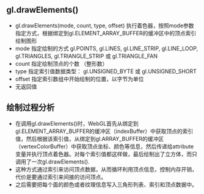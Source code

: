 ## gl.drawElements()
- gl.drawElements(mode, count, type, offset) 执行着色器，按照mode参数指定方式，根据绑定到gl.ELEMENT_ARRAY_BUFFER的缓冲区中的顶点索引绘制图形
- mode  指定绘制的方式 gl.POINTS, gl.LINES, gl.LINE_STRIP, gl.LINE_LOOP, gl.TRIANGLES, gl.TRIANGLE_STRIP 或 gl.TRIANGLE_FAN
- count  指定绘制顶点的个数 （整形数）
- type  指定索引值数据类型： gl.UNSIGNED_BYTE 或 gl.UNSIGNED_SHORT
- offset   指定索引数组中开始绘制的位置，以字节为单位
- 无返回值

## 绘制过程分析 
- 在调用gl.drawElements()时，WebGL首先从绑定到gl.ELEMENT_ARRAY_BUFFER的缓冲区（indexBuffer）中获取顶点的索引值，然后根据该索引值，从绑定到gl.ARRAY_BUFFER的缓冲区（vertexColorBuffer）中获取顶点坐标、颜色等信息，然后传递给attribute变量并执行顶点着色器。对每个索引值都这样做，最后绘制出了立方体，而只调用了一次gl.drawElements().
- 这种方式通过索引来访问顶点数据，从而循环利用顶点信息，控制内存开销，代价是要通过索引来间接的访问顶点。
- 之后需要把每个面的颜色或者纹理信息写入三角形列表、索引和顶点数据中。